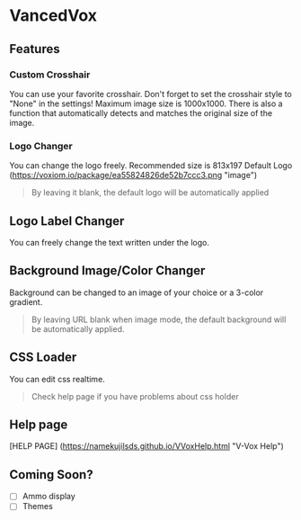 # VancedVox

## Features

### Custom Crosshair

You can use your favorite crosshair.
Don't forget to set the crosshair style to "None" in the settings!
Maximum image size is 1000x1000.
There is also a function that automatically detects and matches the original size of the image.

### Logo Changer

You can change the logo freely.
Recommended size is 813x197
Default Logo
(https://voxiom.io/package/ea55824826de52b7ccc3.png "image")

> By leaving it blank, the default logo will be automatically applied

## Logo Label Changer

You can freely change the text written under the logo.

## Background Image/Color Changer

Background can be changed to an image of your choice or a 3-color gradient.

> By leaving URL blank when image mode, the default background will be automatically applied.

## CSS Loader
You can edit css realtime.
> Check help page if you have problems about css holder


## Help page
[HELP PAGE] (https://namekujilsds.github.io/VVoxHelp.html "V-Vox Help")


## Coming Soon?
- [ ] Ammo display
- [ ] Themes
